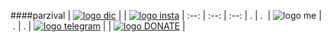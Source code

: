 ####parzival
| [![logo dic]](https://discord.gg/GzFPXvYGzw) |   | [![logo insta]](https://www.instagram.com/parzivalw_/) |
:--: | :--: | :--:
  |    .   |
.  | ![logo me] |  .
  |     .  |
[![logo telegram]](http://s10.picofile.com/file/8395073492/Untitled_1_2.png) |   | [![logo DONATE]](https://reymit.ir/p.a.r.z.i.v.a.l) |



[logo dic]: http://s12.picofile.com/file/8401950368/PicsArt_07_04_01.png

[logo insta]: http://s12.picofile.com/file/8401950284/2220.png

[logo me]: http://s12.picofile.com/file/8401950384/unnamed_1_as_Smart_Object_1.png

[logo donate]: http://s12.picofile.com/file/8401950250/333330.png

[logo telegram]: http://s12.picofile.com/file/8401950326/111.png
